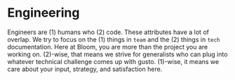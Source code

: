 # Engineering

Engineers are (1) humans who (2) code. These attributes have a lot of overlap. We try to focus on the (1) things in `team` and the (2) things in `tech` documentation. Here at Bloom, you are more than the project you are working on. (2)-wise, that means we strive for generalists who can plug into whatever technical challenge comes up with gusto. (1)-wise, it means we care about your input, strategy, and satisfaction here.
